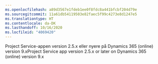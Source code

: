 ```yaml
---
ms.openlocfilehash: a89d3567e1fdeb1ee0f8fdc8a441bfcbf204d79e
ms.sourcegitcommit: 11a61db54119503e82faec5f99c4273e8d1247e5
ms.translationtype: HT
ms.contentlocale: da-DK
ms.lasthandoff: 10/16/2020
ms.locfileid: "4069420"
---
```

<span data-ttu-id="21c5f-101">Project Service-appen version 2.5.x eller nyere på Dynamics 365 (online) version 9.x</span><span class="sxs-lookup"><span data-stu-id="21c5f-101">Project Service app version 2.5.x or later on Dynamics 365 (online) version 9.x</span></span>
